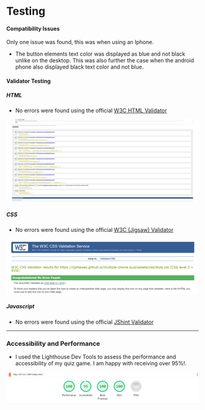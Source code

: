 # Testing

#### Compatibility Issues

Only one issue was found, this was when using an Iphone.

- The button elements text color was displayed as blue and not black unlike on the desktop. This was also further the case when the android phone also displayed black text color and not blue.

#### Validator Testing

##### HTML

- No errors were found using the official [W3C HTML Validator](https://validator.w3.org/nu/?doc=https%3A%2F%2Fcjphawes.github.io%2Fmultiple-choice-quiz%2Findex.html)

![W3C HTML Validator Image](documentation-imgs/w3c-html-validator.webp)

##### CSS

- No errors were found using the official [W3C (Jigsaw) Validator](https://jigsaw.w3.org/css-validator/validator?uri=https%3A%2F%2Fcjphawes.github.io%2Fmultiple-choice-quiz%2Fassets%2Fcss%2Fstyle.css&profile=css3svg&usermedium=all&warning=1&vextwarning=&lang=en)

![W3C CSS Jigsaw Validator Image](documentation-imgs/w3c-css-validator.webp)

##### Javascript

- No errors were found using the official [JShint Validator]()

---

### Accessibility and Performance

- I used the Lighthouse Dev Tools to assess the performance and accessibility of my quiz game. I am happy with receiving over 95%!.

![Image of lighthouse dev tools test](documentation-imgs/lighthouse-perfomance-test.webp)
